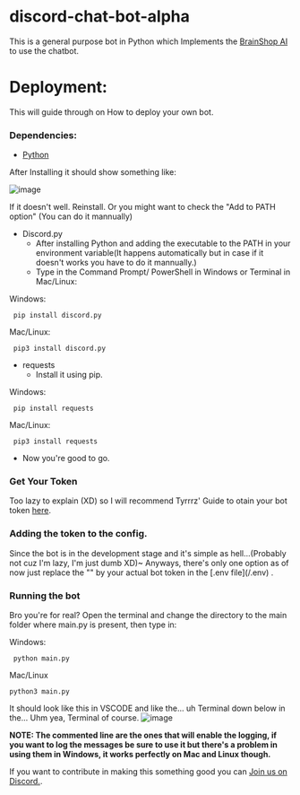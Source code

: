 # discord-chat-bot-alpha
This is a general purpose bot in Python which Implements the <a href="https://brainshop.ai">BrainShop AI</a> to use the chatbot.
<h1>Deployment:</h1>
This will guide through on How to deploy your own bot.
<h3>Dependencies:</h3>

 * <a href="https://www.python.org/downloads/">Python</a>
 
 
 After Installing it should show something like:

 
 ![image](https://user-images.githubusercontent.com/91674437/186214289-3fb6b5a7-4de5-415e-b8a4-11ddf0b25a38.png)

 
 If it doesn't well. Reinstall. Or you might want to check the "Add to PATH option" (You can do it mannually)
 
 * Discord.py
   - After installing Python and adding the executable to the PATH in your environment variable(It happens automatically but in case if it doesn't works you have to do it mannually.)
   - Type in the Command Prompt/ PowerShell in Windows or Terminal in Mac/Linux:
 
Windows:

```
 pip install discord.py
```
 Mac/Linux:
```
 pip3 install discord.py
```

 
 * requests
   - Install it using pip.

Windows:

```
 pip install requests
```
 Mac/Linux:
```
 pip3 install requests
```



   - Now you're good to go.
<h3>Get Your Token</h3>
 Too lazy to explain (XD) so I will recommend Tyrrrz' Guide to otain your bot token <a href = "https://github.com/Tyrrrz/DiscordChatExporter/wiki/Obtaining-Token-and-Channel-IDs#how-to-get-a-bot-token">here</a>. 

<h3>Adding the token to the config.</h3>
Since the bot is in the development stage and it's simple as hell...(Probably not cuz I'm lazy, I'm just dumb XD)~ Anyways, there's only one option as of now just replace the "<TOKEN>" by your actual bot token in the [.env file](/.env) .
  
<h3>Running the bot</h3>
  Bro you're for real?
  Open the terminal and change the directory to the main folder where main.py is present, then type in:

  
Windows:
```
 python main.py
```
Mac/Linux
  ```
  python3 main.py
  ```
  
 It should look like this in VSCODE and like the... uh Terminal down below in the... Uhm yea, Terminal of course.
 ![image](https://user-images.githubusercontent.com/91674437/186219958-cd4c515e-3187-4fd2-bba5-c21e5e16918c.png)

 
 <b>NOTE: The commented line are the ones that will enable the logging, if you want to log the messages be sure to use it but there's a problem in using them in Windows, it works perfectly on Mac and Linux though.</b>
 
 If you want to contribute in making this something good you can <a href="https://discord.gg/YM74PGgYPq">Join us on Discord.</a>.
